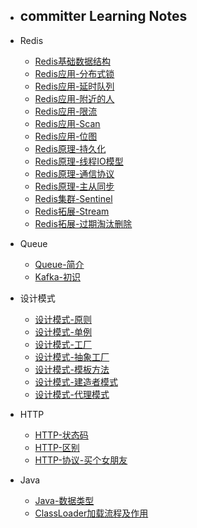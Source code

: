 - ## committer Learning Notes

- Redis
  - [Redis基础数据结构](./Redis/Redis基础结构.md)
  - [Redis应用-分布式锁](./Redis/Redis应用-分布式锁.md)
  - [Redis应用-延时队列](./Redis/Redis应用-延时队列.md)
  - [Redis应用-附近的人](./Redis/Redis应用-附近的人.md)
  - [Redis应用-限流](./Redis/Redis应用-限流.md)
  - [Redis应用-Scan](./Redis/Redis应用-Scan.md)
  - [Redis应用-位图](./Redis/Redis应用-位图.md)
  - [Redis原理-持久化](./Redis/Redis原理-持久化.md)
  - [Redis原理-线程IO模型](./Redis/Redis原理-线程IO模型.md)
  - [Redis原理-通信协议](./Redis/Redis原理-通信协议.md)
  - [Redis原理-主从同步](./Redis/Redis原理-主从同步.md)
  - [Redis集群-Sentinel](./Redis/Redis集群-Sentinel.md)
  - [Redis拓展-Stream](./Redis/Redis拓展-Stream.md)
  - [Redis拓展-过期淘汰删除](./Redis/Redis拓展-过期淘汰删除.md)
  
- Queue
  - [Queue-简介](./Queue/消息中间件.md)
  - [Kafka-初识](./Queue/Kafka-初识.md)

- 设计模式
  - [设计模式-原则](./Design/设计模式-原则.md)
  - [设计模式-单例](./Design/设计模式-单例.md)
  - [设计模式-工厂](./Design/设计模式-工厂.md)
  - [设计模式-抽象工厂](./Design/设计模式-抽象工厂.md)
  - [设计模式-模板方法](./Design/设计模式-模板方法.md)
  - [设计模式-建造者模式](./Design/设计模式-建造者.md)
  - [设计模式-代理模式](./Design/设计模式-代理.md)

- HTTP
  - [HTTP-状态码](./Http/HTTP状态码.md)
  - [HTTP-区别](./Http/HTTP区别.md)
  - [HTTP-协议-买个女朋友](./Http/HTTP协议-买个女朋友.md)
  
- Java
  - [Java-数据类型](./Java/Java-数据类型.md)
  - [ClassLoader加载流程及作用](./Java/ClassLoader.md)
